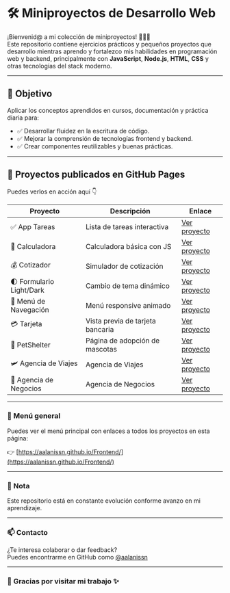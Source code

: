 # 🛠️ Miniproyectos de Desarrollo Web

¡Bienvenid@ a mi colección de miniproyectos! 👩‍💻✨  
Este repositorio contiene ejercicios prácticos y pequeños proyectos que desarrollo mientras aprendo y fortalezco mis habilidades en programación web y backend, principalmente con **JavaScript**, **Node.js**, **HTML**, **CSS** y otras tecnologías del stack moderno.

---

## 🎯 Objetivo

Aplicar los conceptos aprendidos en cursos, documentación y práctica diaria para:

- ✅ Desarrollar fluidez en la escritura de código.
- ✅ Mejorar la comprensión de tecnologías frontend y backend.
- ✅ Crear componentes reutilizables y buenas prácticas.

---

## 🚀 Proyectos publicados en GitHub Pages

Puedes verlos en acción aquí 👇

| Proyecto | Descripción | Enlace |
|----------|-------------|--------|
| ✅ App Tareas | Lista de tareas interactiva | [Ver proyecto](https://aalanissn.github.io/Frontend/app_tareas/) |
| 🧮 Calculadora | Calculadora básica con JS | [Ver proyecto](https://aalanissn.github.io/Frontend/calculadora/) |
| 💰 Cotizador | Simulador de cotización | [Ver proyecto](https://aalanissn.github.io/Frontend/cotizador/) |
| 🌓 Formulario Light/Dark | Cambio de tema dinámico | [Ver proyecto](https://aalanissn.github.io/Frontend/formulario_dark_light/) |
| 📱 Menú de Navegación | Menú responsive animado | [Ver proyecto](https://aalanissn.github.io/Frontend/menuNavegación/) |
| 💳 Tarjeta | Vista previa de tarjeta bancaria | [Ver proyecto](https://aalanissn.github.io/Frontend/tarjeta/) |
| 🐩 PetShelter | Página de adopción de mascotas | [Ver proyecto](https://aalanissn.github.io/Frontend/petshelter/) |
| 🛩️ Agencia de Viajes | Agencia de Viajes | [Ver proyecto](https://aalanissn.github.io/Frontend/petshelter/) |
| 📱 Agencia de Negocios | Agencia de Negocios | [Ver proyecto](https://aalanissn.github.io/Frontend/petshelter/) |

---

### 🧭 Menú general

Puedes ver el menú principal con enlaces a todos los proyectos en esta página:

👉 [https://aalanissn.github.io/Frontend/](https://aalanissn.github.io/Frontend/)

---

### 📌 Nota

Este repositorio está en constante evolución conforme avanzo en mi aprendizaje.

---

### 📫 Contacto

¿Te interesa colaborar o dar feedback?  
Puedes encontrarme en GitHub como [@aalanissn](https://github.com/aalanissn)

---

### 🌱 Gracias por visitar mi trabajo ✨
